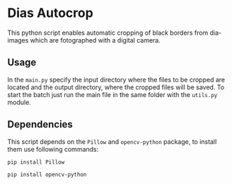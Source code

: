 # Dias Autocrop
This python script enables automatic cropping of black borders from dia-images which are fotographed with a digital camera. 

## Usage
In the `main.py` specify the input directory where the files to be cropped are located and the output directory, where the cropped files will be saved. To start the batch just run the main file in the same folder with the `utils.py` module. 

## Dependencies
This script depends on the `Pillow` and `opencv-python` package, to install them use following commands:

`pip install Pillow`

`pip install opencv-python`
